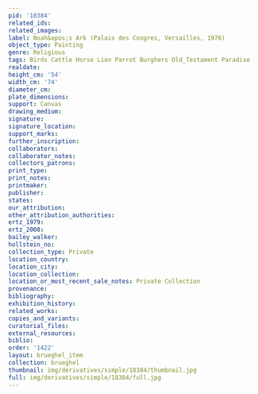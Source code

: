 ```yaml
---
pid: '18384'
related_ids: 
related_images: 
label: Noah&apos;s Ark (Palais des Congres, Versailles, 1976)
object_type: Painting
genre: Religious
tags: Birds Cattle Horse Lion Parrot Burghers Old_Testament Paradise
realdate: 
height_cm: '54'
width_cm: '74'
diameter_cm: 
plate_dimensions: 
support: Canvas
drawing_medium: 
signature: 
signature_location: 
support_marks: 
further_inscription: 
collaborators: 
collaborator_notes: 
collectors_patrons: 
print_type: 
print_notes: 
printmaker: 
publisher: 
states: 
our_attribution: 
other_attribution_authorities: 
ertz_1979: 
ertz_2008: 
bailey_walker: 
hollstein_no: 
collection_type: Private
location_country: 
location_city: 
location_collection: 
location_or_most_recent_sale_notes: Private Collection
provenance: 
bibliography: 
exhibition_history: 
related_works: 
copies_and_variants: 
curatorial_files: 
external_resources: 
biblio: 
order: '1422'
layout: brueghel_item
collection: brueghel
thumbnail: img/derivatives/simple/18384/thumbnail.jpg
full: img/derivatives/simple/18384/full.jpg
---
```

